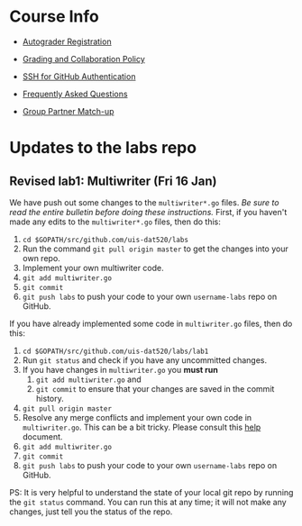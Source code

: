 # Course Info

* [Autograder Registration](https://github.com/uis-dat520/course-info/blob/master/autograder-registration.md)

* [Grading and Collaboration Policy](http://github.com/uis-dat520/course-info/blob/master/policy.md)

* [SSH for GitHub Authentication](http://github.com/uis-dat520/course-info/blob/master/github-ssh.md)

* [Frequently Asked Questions](http://github.com/uis-dat520/course-info/blob/master/FAQ.md)

* [Group Partner Match-up](http://github.com/uis-dat520/course-info/blob/master/group-partner-hunt.md)

# Updates to the labs repo

## Revised lab1: Multiwriter (Fri 16 Jan)

We have push out some changes to the `multiwriter*.go` files. *Be sure to read the entire bulletin before doing these instructions.* First, if you haven't made any edits to the `multiwriter*.go` files, then do this:

1. `cd $GOPATH/src/github.com/uis-dat520/labs`
2. Run the command `git pull origin master` to get the changes into your own repo.
3. Implement your own multiwriter code.
4. `git add multiwriter.go`
5. `git commit`
6. `git push labs` to push your code to your own `username-labs` repo on GitHub.

If you have already implemented some code in `multiwriter.go` files, then do this:

1. `cd $GOPATH/src/github.com/uis-dat520/labs/lab1`
2. Run `git status` and check if you have any uncommitted changes.
3. If you have changes in `multiwriter.go` you **must run**
   1. `git add multiwriter.go` and
   2. `git commit` to ensure that your changes are saved in the commit history.
4. `git pull origin master`
5. Resolve any merge conflicts and implement your own code in `multiwriter.go`. This can be a bit tricky. Please consult this [help](https://help.github.com/articles/resolving-a-merge-conflict-from-the-command-line/) document.
6. `git add multiwriter.go`
7. `git commit`
8. `git push labs` to push your code to your own `username-labs` repo on GitHub.

PS: It is very helpful to understand the state of your local git repo by running the `git status` command. You can run this at any time; it will not make any changes, just tell you the status of the repo.

